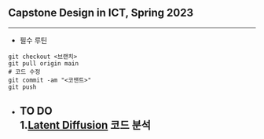 ## Capstone Design in ICT, Spring 2023
---
* 필수 루틴
```
git checkout <브랜치>
git pull origin main
# 코드 수정
git commit -am "<코맨트>"
git push
```

* TO DO </br>
  1.[Latent Diffusion](latent-diffusion/) 코드 분석
  -  